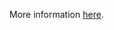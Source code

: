 More information [here](https://docs.prismacloud.io/en/enterprise-edition/policy-reference/google-cloud-policies/logging-policies-1/bc-google-cloud-108).
